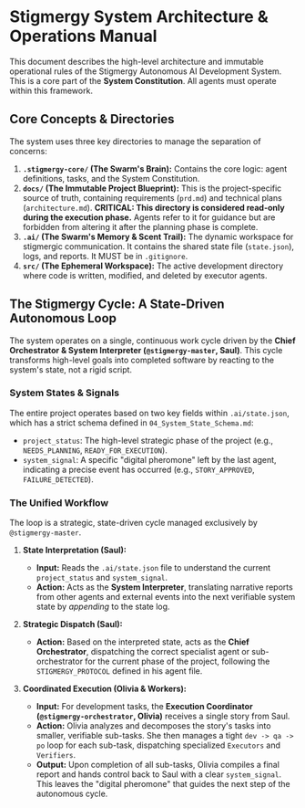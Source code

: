 # Stigmergy System Architecture & Operations Manual

This document describes the high-level architecture and immutable operational rules of the Stigmergy Autonomous AI Development System. This is a core part of the **System Constitution**. All agents must operate within this framework.

## Core Concepts & Directories

The system uses three key directories to manage the separation of concerns:

1.  **`.stigmergy-core/` (The Swarm's Brain):** Contains the core logic: agent definitions, tasks, and the System Constitution.
2.  **`docs/` (The Immutable Project Blueprint):** This is the project-specific source of truth, containing requirements (`prd.md`) and technical plans (`architecture.md`). **CRITICAL: This directory is considered read-only during the execution phase.** Agents refer to it for guidance but are forbidden from altering it after the planning phase is complete.
3.  **`.ai/` (The Swarm's Memory & Scent Trail):** The dynamic workspace for stigmergic communication. It contains the shared state file (`state.json`), logs, and reports. It MUST be in `.gitignore`.
4.  **`src/` (The Ephemeral Workspace):** The active development directory where code is written, modified, and deleted by executor agents.

## The Stigmergy Cycle: A State-Driven Autonomous Loop

The system operates on a single, continuous work cycle driven by the **Chief Orchestrator & System Interpreter (`@stigmergy-master`, Saul)**. This cycle transforms high-level goals into completed software by reacting to the system's state, not a rigid script.

### System States & Signals

The entire project operates based on two key fields within `.ai/state.json`, which has a strict schema defined in `04_System_State_Schema.md`:

-   `project_status`: The high-level strategic phase of the project (e.g., `NEEDS_PLANNING`, `READY_FOR_EXECUTION`).
-   `system_signal`: A specific "digital pheromone" left by the last agent, indicating a precise event has occurred (e.g., `STORY_APPROVED`, `FAILURE_DETECTED`).

### The Unified Workflow

The loop is a strategic, state-driven cycle managed exclusively by `@stigmergy-master`.

1.  **State Interpretation (Saul):**
    *   **Input:** Reads the `.ai/state.json` file to understand the current `project_status` and `system_signal`.
    *   **Action:** Acts as the **System Interpreter**, translating narrative reports from other agents and external events into the next verifiable system state by *appending* to the state log.

2.  **Strategic Dispatch (Saul):**
    *   **Action:** Based on the interpreted state, acts as the **Chief Orchestrator**, dispatching the correct specialist agent or sub-orchestrator for the current phase of the project, following the `STIGMERGY_PROTOCOL` defined in his agent file.

3.  **Coordinated Execution (Olivia & Workers):**
    *   **Input:** For development tasks, the **Execution Coordinator (`@stigmergy-orchestrator`, Olivia)** receives a single story from Saul.
    *   **Action:** Olivia analyzes and decomposes the story's tasks into smaller, verifiable sub-tasks. She then manages a tight `dev -> qa -> po` loop for each sub-task, dispatching specialized `Executors` and `Verifiers`.
    *   **Output:** Upon completion of all sub-tasks, Olivia compiles a final report and hands control back to Saul with a clear `system_signal`. This leaves the "digital pheromone" that guides the next step of the autonomous cycle.
